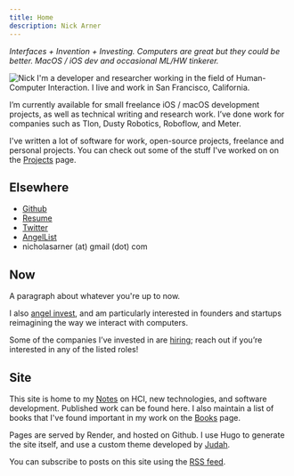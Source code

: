 ```yaml
---
title: Home
description: Nick Arner
---
```


<i> Interfaces + Invention + Investing. Computers are great but they could be better. MacOS / iOS dev and occasional ML/HW tinkerer. </i>

![Nick](/headshot.jpg "l-float") I'm a developer and researcher working in the field of Human-Computer Interaction.  I live and work in San Francisco, California. 

I’m currently available for small freelance iOS / macOS development projects, as well as technical writing and research work. I’ve done work for companies such as Tlon, Dusty Robotics, Roboflow, and Meter. 

I've written a lot of software for work, open-source projects, freelance and personal projects. You can check out some of the stuff I've worked on on the [Projects](/projects_and_work) page.


## Elsewhere

 - [Github](https://github.com/narner)
 - [Resume](/NFA-Resume.pdf)
 - [Twitter](https://twitter.com/nickarner)
 - [AngelList](https://wellfound.com/p/nicholas-arner)
 - nicholasarner (at) gmail (dot) com


## Now

A paragraph about whatever you're up to now.

I also [angel invest](/investing), and am particularly interested in founders and startups reimagining the way we interact with computers.

Some of the companies I’ve invested in are [hiring]([hiring](https://narner.notion.site/Nick-Arner-s-Job-Board-270bf00c8f67410881a29a2c6242ff17)); reach out if you’re interested in any of the listed roles!



## Site

This site is home to my [Notes](/notes) on HCI, new technologies, and software development. Published work can be found here. I also maintain a list of books that I've found important in my work on the [Books](/books) page.

Pages are served by Render, and hosted on Github. I use Hugo to generate the site itself, and use a custom theme developed by [Judah](https://webcraft.joodaloop.com).

You can subscribe to posts on this site using the [RSS feed](/index.xml). 